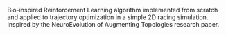 Bio-inspired Reinforcement Learning algorithm implemented from scratch and applied to trajectory optimization in a simple 2D racing simulation. Inspired by the NeuroEvolution of Augmenting Topologies research paper.
